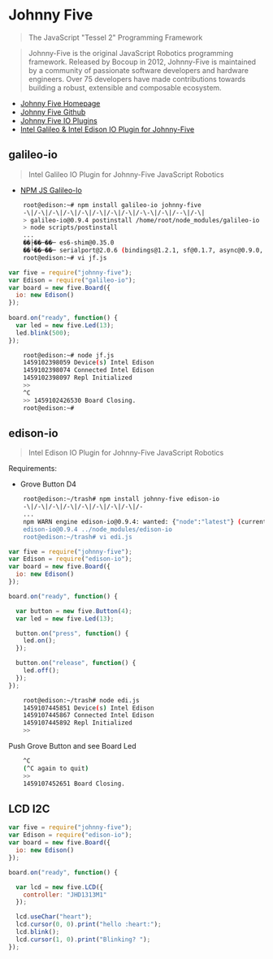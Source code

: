 Johnny Five
==

> The JavaScript "Tessel 2" Programming Framework

> Johnny-Five is the original JavaScript Robotics programming framework. Released by Bocoup in 2012, Johnny-Five is maintained by a community of passionate software developers and hardware engineers. Over 75 developers have made contributions towards building a robust, extensible and composable ecosystem.

- [Johnny Five Homepage](http://johnny-five.io/)
- [Johnny Five Github](https://github.com/rwaldron/johnny-five)
- [Johnny Five IO Plugins](https://github.com/rwaldron/johnny-five#io-plugins)
- [Intel Galileo & Intel Edison IO Plugin for Johnny-Five](https://github.com/rwaldron/galileo-io/)

## galileo-io

> Intel Galileo IO Plugin for Johnny-Five JavaScript Robotics

- [NPM JS Galileo-Io](https://www.npmjs.com/package/galileo-io)

```sh
    root@edison:~# npm install galileo-io johnny-five
    -\|/-\|/-\|/-\|/-\|/-\|/-\|/-\|/-\-\|/-\|/--\|/-\|
    > galileo-io@0.9.4 postinstall /home/root/node_modules/galileo-io
    > node scripts/postinstall
    ...
    ��├��─��─ es6-shim@0.35.0
    ��└��─��─ serialport@2.0.6 (bindings@1.2.1, sf@0.1.7, async@0.9.0, debug@2.2.0, optimist@0.6.1, nan@2.0.9)
    root@edison:~# vi jf.js
```

```js
var five = require("johnny-five");
var Edison = require("galileo-io");
var board = new five.Board({
  io: new Edison()
});
 
board.on("ready", function() {
  var led = new five.Led(13);
  led.blink(500);
});
```

```sh
    root@edison:~# node jf.js
    1459102398059 Device(s) Intel Edison  
    1459102398074 Connected Intel Edison  
    1459102398097 Repl Initialized  
    >> 
    ^C
    >> 1459102426530 Board Closing. 
    root@edison:~# 
```

## edison-io

> Intel Edison IO Plugin for Johnny-Five JavaScript Robotics

Requirements:

- Grove Button D4

```sh
    root@edison:~/trash# npm install johnny-five edison-io
    -\|/-\|/-\|/-\|/-\|/-\|/-\|/-\|/-
    ...
    npm WARN engine edison-io@0.9.4: wanted: {"node":"latest"} (current: {"node":"0.10.38",")
    edison-io@0.9.4 ../node_modules/edison-io
    root@edison:~/trash# vi edi.js
```

```js
var five = require("johnny-five");
var Edison = require("edison-io");
var board = new five.Board({
  io: new Edison()
});

board.on("ready", function() {

  var button = new five.Button(4);
  var led = new five.Led(13);

  button.on("press", function() {
    led.on();
  });

  button.on("release", function() {
    led.off();
  });
});
```

```sh
    root@edison:~/trash# node edi.js
    1459107445851 Device(s) Intel Edison  
    1459107445867 Connected Intel Edison  
    1459107445892 Repl Initialized  
    >> 
```

Push Grove Button and see Board Led

```sh
    ^C
    (^C again to quit)
    >> 
    1459107452651 Board Closing.  
```

## LCD I2C

```js
var five = require("johnny-five");
var Edison = require("edison-io");
var board = new five.Board({
  io: new Edison()
});

board.on("ready", function() {

  var lcd = new five.LCD({
    controller: "JHD1313M1"
  });

  lcd.useChar("heart");
  lcd.cursor(0, 0).print("hello :heart:");
  lcd.blink();
  lcd.cursor(1, 0).print("Blinking? ");
});
```